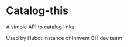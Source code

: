 <link href="http://kevinburke.bitbucket.org/markdowncss/markdown.css" rel="stylesheet"></link>

Catalog-this
============

A simple API to catalog links

Used by Hubot instance of Innvent BH dev team